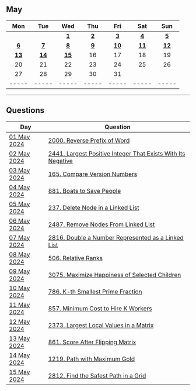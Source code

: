 May
---
| Mon | Tue | Wed | Thu | Fri | Sat | Sun |
| :---: | :---: | :---: | :---: | :---: | :---: | :---: |
|     |     | [**1**](01) | [**2**](02) | [**3**](03) | [**4**](04) | [**5**](05) |
| [**6**](06) | [**7**](07) | [**8**](08) | [**9**](09) | [**10**](10) | [**11**](11) | [**12**](12) |
| [**13**](13) | [**14**](14) | [**15**](15) | 16  | 17  | 18  | 19  |
| 20  | 21  | 22  | 23  | 24  | 25  | 26  |
| 27  | 28  | 29  | 30  | 31  |     |     |
| ----- | ----- | ----- | ----- | ----- | ----- | ----- |

---

Questions
---
| Day | Question |
| --- | --- |
| [01 May 2024](01) | [2000. Reverse Prefix of Word](https://leetcode.com/problems/reverse-prefix-of-word) |
| [02 May 2024](02) | [2441. Largest Positive Integer That Exists With Its Negative](https://leetcode.com/problems/largest-positive-integer-that-exists-with-its-negative) |
| [03 May 2024](03) | [165. Compare Version Numbers](https://leetcode.com/problems/compare-version-numbers) |
| [04 May 2024](04) | [881. Boats to Save People](https://leetcode.com/problems/boats-to-save-people) |
| [05 May 2024](05) | [237. Delete Node in a Linked List](https://leetcode.com/problems/delete-node-in-a-linked-list) |
| [06 May 2024](06) | [2487. Remove Nodes From Linked List](https://leetcode.com/problems/remove-nodes-from-linked-list) |
| [07 May 2024](07) | [2816. Double a Number Represented as a Linked List](https://leetcode.com/problems/double-a-number-represented-as-a-linked-list) |
| [08 May 2024](08) | [506. Relative Ranks](https://leetcode.com/problems/relative-ranks) |
| [09 May 2024](09) | [3075. Maximize Happiness of Selected Children](https://leetcode.com/problems/maximize-happiness-of-selected-children) |
| [10 May 2024](10) | [786. K-th Smallest Prime Fraction](https://leetcode.com/problems/k-th-smallest-prime-fraction) |
| [11 May 2024](11) | [857. Minimum Cost to Hire K Workers](https://leetcode.com/problems/minimum-cost-to-hire-k-workers) |
| [12 May 2024](12) | [2373. Largest Local Values in a Matrix](https://leetcode.com/problems/largest-local-values-in-a-matrix) |
| [13 May 2024](13) | [861. Score After Flipping Matrix](https://leetcode.com/problems/score-after-flipping-matrix) |
| [14 May 2024](14) | [1219. Path with Maximum Gold](https://leetcode.com/problems/path-with-maximum-gold) |
| [15 May 2024](15) | [2812. Find the Safest Path in a Grid](https://leetcode.com/problems/find-the-safest-path-in-a-grid) |
